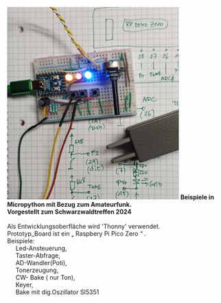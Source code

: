 <img src="https://github.com/dk2jk/anwendungen_micropython/blob/main/keyer%20rp2040.jpg" alt="keyer" width=400/>
<b>Beispiele in Micropython mit Bezug zum Amateurfunk.<br>
Vorgestellt zum Schwarzwaldtreffen 2024</b><br><br>
Als Entwicklungsoberfläche wird 'Thonny' verwendet.<br>
Prototyp_Board ist ein „ Raspbery Pi Pico Zero “ .<br>
Beispiele:<br>
 &nbsp;&nbsp;&nbsp;&nbsp; Led-Ansteuerung, <br>
 &nbsp;&nbsp;&nbsp;&nbsp; Taster-Abfrage, <br>
 &nbsp;&nbsp;&nbsp;&nbsp; AD-Wandler(Poti), <br>
 &nbsp;&nbsp;&nbsp;&nbsp; Tonerzeugung, <br>
 &nbsp;&nbsp;&nbsp;&nbsp; CW- Bake ( nur Ton),<br>
 &nbsp;&nbsp;&nbsp;&nbsp; Keyer,<br>
 &nbsp;&nbsp;&nbsp;&nbsp; Bake mit dig.Oszillator SI5351<br></p>
